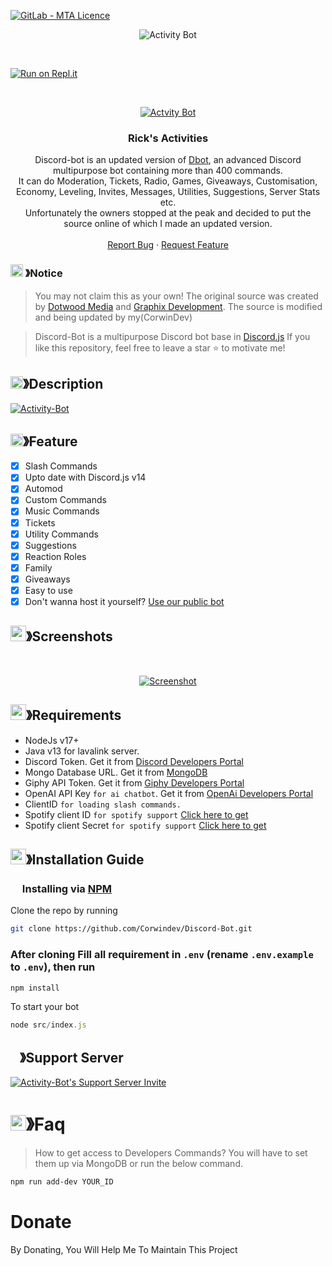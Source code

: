 <a href="https://github.com/REBLOX01/Activity-Bot/blob/master/LICENSE"><img alt="GitLab - MTA Licence" src="https://img.shields.io/gitlab/license/Activity-Bot?style=for-the-badge"></a>

<p align="center"><img src="https://i.ibb.co/yNsYBJy/standard-1.gif" alt="Activity Bot" border="0" ></p>

<br />

[![Run on Repl.it](https://repl.it/badge/github/CorwinDev/Discord-Bot)](https://replit.com/@lowder1/Activity-Bot)

<!-- PROJECT LOGO -->
<br />
<p align="center">
  <a href="https://github.com/REBLOX01/Activity-Bot">
  <img src="https://i.ibb.co/WKRVL42/unnamed.png" alt="Actvity Bot" border="0">
  </a>

  <h3 align="center">Rick's Activities</h3>

  <p align="center">
    Discord-bot is an updated version of <a href="https://github.com/DotwoodMedia/Dbot">Dbot</a>, an advanced Discord multipurpose bot containing more than 400 commands.<br> It can do Moderation, Tickets, Radio, Games, Giveaways, Customisation, Economy, Leveling, Invites, Messages, Utilities, Suggestions, Server Stats etc.<br> Unfortunately the owners stopped at the peak and decided to put the source online of which I made an updated version.
    <br />
    <br />
    <a href="https://github.com/REBLOX01/Activity-Bot/issues">Report Bug</a>
    ·
    <a href="https://github.com/REBLOX01/Activity-Bot/issues">Request Feature</a>
  </p>
</p>

<!-- NOTICE -->

### <img src="https://cdn.discordapp.com/emojis/1055803759831294013.png" width="20px" height="20px"> 》Notice 
> You may not claim this as your own! The original source was created by [Dotwood Media](https://github.com/DotwoodMedia) and [Graphix Development](https://github.com/GraphixDevelopment). The source is modified and being updated by my(CorwinDev)

> Discord-Bot is a multipurpose Discord bot base in [Discord.js](https://github.com/Discordjs/discordjs)
If you like this repository, feel free to leave a star ⭐ to motivate me!

<!-- ABOUT THE PROJECT -->

## <img src="https://cdn.discordapp.com/emojis/859424401186095114.png" width="20px" height="20px">》Description 
<a href="https://imgbb.com/"><img src="https://i.ibb.co/88VT2Lk/Screenshot-1.png" alt="Activity-Bot" border="0"></a>
## <img src="https://cdn.discordapp.com/emojis/852881450667081728.gif" width="20px" height="20px">》Feature
- [x] Slash Commands 
- [x] Upto date with Discord.js v14
- [x] Automod
- [x] Custom Commands
- [x] Music Commands
- [x] Tickets
- [x] Utility Commands
- [x] Suggestions 
- [x] Reaction Roles
- [x] Family
- [x] Giveaways 
- [x] Easy to use
- [x] Don't wanna host it yourself? [Use our public bot](https://discord.com/api/oauth2/authorize?client_id=1049425609337606184&permissions=8&scope=applications.commands%20bot)
## <img src="https://cdn.discordapp.com/emojis/1028680849195020308.png" width="25px" height="25px">》Screenshots
<br />
<p align="center">
  <a href="https://github.com/REBLOX01/Activity-Bot">
  <img src="https://i.ibb.co/NLfHY0t/68747470733a2f2f63646e2e646973636f72646170702e636f6d2f6174746163686d656e74732f3737383636353135393331.png" alt="Screenshot" border="0"></a>
    <br />
  </a>
</p>

## <img src="https://cdn.discordapp.com/emojis/1009754836314628146.gif" width="25px" height="25px">》Requirements
- NodeJs v17+
- Java v13 for lavalink server.
- Discord Token. Get it from [Discord Developers Portal](https://discord.com/developers/applications)
- Mongo Database URL. Get it from [MongoDB](https://cloud.mongodb.com/v2/635277bf9f5c7b5620db28a4#clusters)
- Giphy API Token. Get it from [Giphy Developers Portal](https://developers.giphy.com/)
- OpenAI API Key `for ai chatbot`. Get it from [OpenAi Developers Portal](https://beta.openai.com/account/api-keys)
- ClientID `for loading slash commands.`
- Spotify client ID `for spotify support` [Click here to get](https://developer.spotify.com/dashboard/login)
- Spotify client Secret `for spotify support` [Click here to get](https://developer.spotify.com/dashboard/login)

## <img src="https://cdn.discordapp.com/emojis/814216203466965052.png" width="25px" height="25px">》Installation Guide

### <img src="https://cdn.discordapp.com/emojis/1028680849195020308.png" width="15px" height="15px"> Installing via [NPM](https://www.npmjs.com/)
Clone the repo by running
```bash
git clone https://github.com/Corwindev/Discord-Bot.git
```
### After cloning Fill all requirement in `.env` **(rename `.env.example` to `.env`)**, then run

```bash
npm install
```
To start your bot 

```js
node src/index.js
```

## <img src="https://cdn.discordapp.com/emojis/1036083490292244493.png" width="15px" height="15px">》Support Server

<a href="https://discord.gg/WC4pzN3TUt"><img src="https://i.ibb.co/VQ8y9b2/Untitled.png" alt="Activity-Bot's Support Server Invite" border="0"></a>
</br>

# <img src="https://cdn.discordapp.com/emojis/1015745034076819516.png" width="25px" height="25px">》Faq
> How to get access to Developers Commands? You will have to set them up via MongoDB or run the below command.

```bash
npm run add-dev YOUR_ID
```
# Donate

 By Donating, You Will Help Me To Maintain This Project 

[support-bot]: https://discord.gg/WC4pzN3TUt
[invite-bot]: https://discord.com/api/oauth2/authorize?client_id=1049425609337606184&permissions=8&scope=applications.commands%20bot
[license-url]: https://github.com/REBLOX01/Activity-Bot/blob/master/LICENSE
